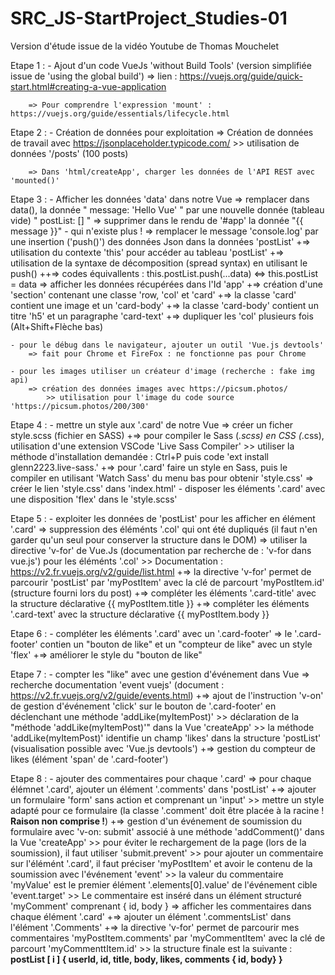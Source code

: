 # SRC_JS-StartProject_Studies-01
Version d'étude issue de la vidéo Youtube de Thomas Mouchelet

Etape 1 :
    - Ajout d'un code VueJs 'without Build Tools' (version simplifiée issue de 'using the global build')
        => lien : https://vuejs.org/guide/quick-start.html#creating-a-vue-application

        => Pour comprendre l'expression 'mount' : https://vuejs.org/guide/essentials/lifecycle.html

Etape 2 :
    - Création de données pour exploitation
        => Création de données de travail avec https://jsonplaceholder.typicode.com/
            >> utilisation de données '/posts' (100 posts)
        
        => Dans 'html/createApp', charger les données de l'API REST avec 'mounted()'

Etape 3 :
    - Afficher les données 'data' dans notre Vue
        => remplacer dans data(), la donnée " message: 'Hello Vue' " par une nouvelle donnée (tableau vide) " postList: [] "
        => supprimer dans le rendu de '#app' la donnée "{{ message }}" - qui n'existe plus !
        => remplacer le message 'console.log' par une insertion ('push()') des données Json dans la données 'postList'
            +=> utilisation du contexte 'this' pour accéder au tableau 'postList'
            +=> utilisation de la syntaxe de décomposition (spread syntax) en utilisant le push()
                    ++=> codes équivallents : this.postList.push(...data) <=> this.postList = data
        => afficher les données récupérées dans l'Id 'app'
            +=> création d'une 'section' contenant une classe 'row, 'col' et 'card'
            +=> la classe 'card' contient une image et un 'card-body'
            +=> la classe 'card-body' contient un titre 'h5' et un paragraphe 'card-text'
            +=> dupliquer les 'col' plusieurs fois (Alt+Shift+Flèche bas)
        
    - pour le débug dans le navigateur, ajouter un outil 'Vue.js devtools'
        => fait pour Chrome et FireFox : ne fonctionne pas pour Chrome

    - pour les images utiliser un créateur d'image (recherche : fake img api)
        => création des données images avec https://picsum.photos/
            >> utilisation pour l'image du code source 'https://picsum.photos/200/300'

Etape 4 :
    - mettre un style aux '.card' de notre Vue
        => créer un ficher style.scss (fichier en SASS)
            +=> pour compiler le Sass (*.scss) en CSS (*.css), utilisation d'une extension VSCode 'Live Sass Compiler'
                >> utiliser la méthode d'installation demandée : Ctrl+P puis code 'ext install glenn2223.live-sass.'
            +=> pour '.card' faire un style en Sass, puis le compiler en utilisant 'Watch Sass' du menu bas pour obtenir 'style.css'
        => créer le lien 'style.css' dans 'index.html'
    - disposer les éléments '.card' avec une disposition 'flex' dans le 'style.scss'

Etape 5 :
    - exploiter les données de 'postList' pour les afficher en élément '.card'
        => suppression des éléménts '.col' qui ont été dupliqués (il faut n'en garder qu'un seul pour conserver la structure dans le DOM)
        => utiliser la directive 'v-for' de Vue.Js (documentation par recherche de : 'v-for dans vue.js') pour les éléménts '.col'
            >> Documentation : https://v2.fr.vuejs.org/v2/guide/list.html
            +=> la directive 'v-for' permet de parcourir 'postList' par 'myPostItem' avec la clé de parcourt 'myPostItem.id' (structure fourni lors du post)
            +=> compléter les éléments '.card-title' avec la structure déclarative {{ myPostItem.title }}
            +=> compléter les éléments '.card-text' avec la structure déclarative {{ myPostItem.body }}

Etape 6 :
    - compléter les éléments '.card' avec un '.card-footer'
        => le '.card-footer' contien un "bouton de like" et un "compteur de like" avec un style 'flex'
            +=> améliorer le style du "bouton de like"

Etape 7 :
    - compter les "like" avec une gestion d'événement dans Vue
        => recherche documentation 'event vuejs' (document : https://v2.fr.vuejs.org/v2/guide/events.html)
            +=> ajout de l'instruction 'v-on' de gestion d'événement 'click' sur le bouton de '.card-footer' en déclenchant une méthode 'addLike(myItemPost)'
                >> déclaration de la "méthode 'addLike(myItemPost)'" dans la Vue 'createApp'
                >> la méthode 'addLike(myItemPost)' identifie un champ 'likes' dans la structure 'postList' (visualisation possible avec 'Vue.js devtools')
            +=> gestion du compteur de likes (élément 'span' de '.card-footer')

Etape 8 :
    - ajouter des commentaires pour chaque '.card'
        => pour chaque élémnet '.card', ajouter un élément '.comments' dans 'postList'
            +=> ajouter un formulaire 'form' sans action et comprenant un 'input'
                >> mettre un style adapté pour ce formulaire (la classe '.comment' doit être placée à la racine ! **Raison non comprise !**)
            +=> gestion d'un événement de soumission du formulaire avec 'v-on: submit' associé à une méthode 'addComment()' dans la Vue 'createApp'
                >> pour éviter le rechargement de la page (lors de la soumission), il faut utiliser 'submit.prevent'
                >> pour ajouter un commentaire sur l'élémént '.card', il faut préciser 'myPostItem' et avoir le contenu de la soumission avec l'événement 'event'
                >> la valeur du commentaire 'myValue' est le premier élément '.elements[0].value' de l'événement cible 'event.target'
                >> Le commentaire est inséré dans un élément structuré 'myComment' comprenant { id, body } 
        => afficher les commentaires dans chaque élément '.card'
            +=> ajouter un élément '.commentsList' dans l'élément '.Comments'
            +=> la directive 'v-for' permet de parcourir mes commentaires 'myPostItem.comments' par 'myCommentItem' avec la clé de parcourt 'myCommenttItem.id'
                >> la structure finale est la suivante : **postList [ i ] { userId, id, title, body, likes, comments { id, body} }**
